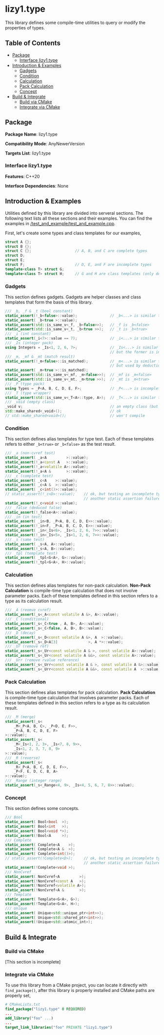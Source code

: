 # lizy1.type

This library defines some compile-time utilities to query or modify the properties of types.

## Table of Contents

- [Package](#package)
    - [Interface lizy1.type](#interface-lizy1type)
- [Introduction & Examples](#introduction--examples)
    - [Gadgets](#gadgets)
    - [Condition](#condition)
    - [Calculation](#calculation)
    - [Pack Calculation](#pack-calculation)
    - [Concept](#concept)
- [Build & Integrate](#build--integrate)
    - [Build via CMake](#build-via-cmake)
    - [Integrate via CMake](#integrate-via-cmake)

## Package

**Package Name**: lizy1.type

**Compatibility Mode**: AnyNewerVersion

**Targets List**: lizy1.type

### Interface lizy1.type

**Features**: C++20

**Interface Dependencies**: None

## Introduction & Examples

Utilities defined by this library are divided into serveral sections. The following text lists all these sections and their examples. You can find the examples in [/test_and_example/test_and_example.cpp](https://github.com/li-zhong-yuan/lizy1.type/blob/master/test_and_example/test_and_example.cpp).

First, let's create some types and class templates for our examples,

```cpp
struct A {};
struct B {};
struct C {};                    // A, B, and C are complete types
struct D;
struct E;
struct F;                       // D, E, and F are incomplete types
template<class T> struct G;
template<class T> struct H;     // G and H are class templates (only declaration)
```

### Gadgets

This section defines gadgets. Gadgets are helper classes and class templates that form the basis of this library.

```cpp
/// _b, _f & _t (bool constant)
static_assert(!_b<false>::value);               // _b<...> is similar to std::bool_constant<...>
static_assert( _b<true >::value);
static_assert(std::is_same_v<_f, _b<false>>);   // _f is _b<false>
static_assert(std::is_same_v<_t, _b<true >>);   // _t is _b<true>
/// _i (int constant)
static_assert(_i<7>::value == 7);               // _i<...> is similar to std::integral_constant<int, ...>
/// _Is (integer pack)
using Integers = _Is<1, 2, 6, 7>;               // _Is<...> is similar to std::integer_sequence<int, ...>,
                                                // but the former is incomplete
/// _m, _mf & _mt (match result)
static_assert(!_m<false>::is_matched);          // _m<...> is similar to _b<...>,
                                                // but used by deduction classes mainly
static_assert( _m<true >::is_matched);
static_assert(std::is_same_v<_mf, _m<false>>);  // _mf is _m<false>
static_assert(std::is_same_v<_mt, _m<true >>);  // _mt is _m<true>
/// _P (type pack)
using Types = _P<A, B, C, D, E, F>;             // _P<...> is incomplete
/// _T (type wrapper)
static_assert(std::is_same_v<_T<A>::type, A>);  // _T<...> is similar to std::type_identity<...>
/// _void (empty class)
_void v;                                        // an empty class (but complete) representing void
std::make_shared<_void>();                      // ok
// std::make_shared<void>();                    // won't compile
```

### Condition

This section defines alias templates for type test. Each of these templates refers to either `_b<true>` or `_b<false>` as the test result.

```cpp
/// _a (non-cvref test)
static_assert( _a<A         >::value);
static_assert(!_a<const A   >::value);
static_assert(!_a<volatile A>::value);
static_assert(!_a<A &       >::value);
/// _c (complete test)
static_assert( _c<A    >::value);
static_assert( _c<A &  >::value);
static_assert( _c<int()>::value);
// static_assert(!_c<D>::value);    // ok, but testing an incomplete type leads to
                                    // another static assertion failure inside _c<...>
static_assert(!_c<void >::value);
/// _false (deduced false)
static_assert(!_false<A>::value);
/// _in (in test)
static_assert( _in<B, _P<A, B, C, D, E>>::value);
static_assert(!_in<F, _P<A, B, C, D, E>>::value);
static_assert( _in<_Is<6>, _Is<1, 2, 6, 7>>::value);
static_assert(!_in<_Is<5>, _Is<1, 2, 6, 7>>::value);
/// _s (same test)
static_assert( _s<A, A>::value);
static_assert(!_s<A, B>::value);
/// _tpl (template test)
static_assert( _tpl<G<A>, G>::value);
static_assert(!_tpl<G<A>, H>::value);
```

### Calculation

This section defines alias templates for non-pack calculation. **Non-Pack Calculation** is compile-time type calculation that does not involve parameter packs. Each of these templates defined in this section refers to a type as its calculation result.

```cpp
/// _A (reomve cvref)
static_assert(_s<_A<const volatile A &>, A>::value);
/// _C (conditional)
static_assert(_s<_C<true , A, B>, A>::value);
static_assert(_s<_C<false, A, B>, B>::value);
/// _D (decay)
static_assert(_s<_D<const volatile A &>, A  >::value);
static_assert(_s<_D<A[3]              >, A *>::value);
/// _Ur (remove ref)
static_assert(_s<_Ur<const volatile A & >, const volatile A>::value);
static_assert(_s<_Ur<const volatile A &&>, const volatile A>::value);
/// _Urr (remove rvalue reference)
static_assert(_s<_Urr<const volatile A & >, const volatile A &>::value);
static_assert(_s<_Urr<const volatile A &&>, const volatile A  >::value);
```

### Pack Calculation

This section defines alias templates for pack calculation. **Pack Calculation** is compile-time type calculation that involves parameter packs. Each of these templates defined in this section refers to a type as its calculation result.

```cpp
/// _M (merge)
static_assert(_s<
    _M<_P<A, B, C>, _P<D, E, F>>,
    _P<A, B, C, D, E, F>
>::value);
static_assert(_s<
    _M<_Is<1, 2, 3>, _Is<7, 8, 9>>,
    _Is<1, 2, 3, 7, 8, 9>
>::value);
/// _R (reverse)
static_assert(_s<
    _R<_P<A, B, C, D, E, F>>,
    _P<F, E, D, C, B, A>
>::value);
/// _Range (integer range)
static_assert(_s<_Range<4, 9>, _Is<4, 5, 6, 7, 8>>::value);
```

### Concept

This section defines some concepts.

```cpp
/// Bool
static_assert( Bool<bool  >);
static_assert( Bool<int   >);
static_assert( Bool<void *>);
static_assert(!Bool<A     >);
/// Complete
static_assert( Complete<A    >);
static_assert( Complete<A &  >);
static_assert( Complete<int()>);
// static_assert(!Complete<D>);     // ok, but testing an incomplete type leads to
                                    // another static assertion failure inside Complete<...>
static_assert(!Complete<void >);
/// NonCvref
static_assert( NonCvref<A         >);
static_assert(!NonCvref<const A   >);
static_assert(!NonCvref<volatile A>);
static_assert(!NonCvref<A &       >);
/// Template
static_assert( Template<G<A>, G>);
static_assert(!Template<G<A>, H>);
/// Unique
static_assert( Unique<std::unique_ptr<int>>);
static_assert( Unique<std::shared_ptr<int>>);
static_assert(!Unique<std::atomic_int>);
```

## Build & Integrate

### Build via CMake

[This section is incomplete]

### Integrate via CMake

To use this library from a CMake project, you can locate it directly with `find_package()`, after this library is properly installed and CMake paths are properly set,

```cmake
# CMakeLists.txt
find_package("lizy1.type" 0 REQUIRED)
...
add_library("foo" ...)
...
target_link_libraries("foo" PRIVATE "lizy1.type")
```
